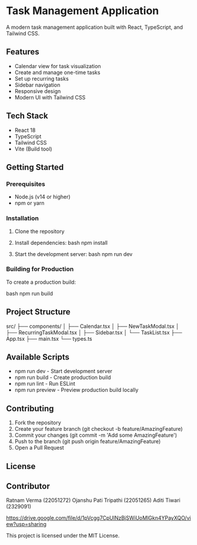 # Task Management Application

A modern task management application built with React, TypeScript, and Tailwind CSS.

## Features

- Calendar view for task visualization
- Create and manage one-time tasks
- Set up recurring tasks
- Sidebar navigation
- Responsive design
- Modern UI with Tailwind CSS

## Tech Stack

- React 18
- TypeScript
- Tailwind CSS
- Vite (Build tool)

## Getting Started

### Prerequisites

- Node.js (v14 or higher)
- npm or yarn

### Installation

1. Clone the repository
2. Install dependencies:
bash
npm install


3. Start the development server:
bash
npm run dev


### Building for Production

To create a production build:

bash
npm run build


## Project Structure


src/
├── components/
│   ├── Calendar.tsx
│   ├── NewTaskModal.tsx
│   ├── RecurringTaskModal.tsx
│   ├── Sidebar.tsx
│   └── TaskList.tsx
├── App.tsx
├── main.tsx
└── types.ts


## Available Scripts

- npm run dev - Start development server
- npm run build - Create production build
- npm run lint - Run ESLint
- npm run preview - Preview production build locally

## Contributing

1. Fork the repository
2. Create your feature branch (git checkout -b feature/AmazingFeature)
3. Commit your changes (git commit -m 'Add some AmazingFeature')
4. Push to the branch (git push origin feature/AmazingFeature)
5. Open a Pull Request

## License

## Contributor
Ratnam Verma (22051272)
Ojanshu Pati Tripathi (22051265)
Aditi Tiwari (2329091)

https://drive.google.com/file/d/1pVcgg7CpUlNzBjSWiUoMlGkn4YPayXQO/view?usp=sharing

This project is licensed under the MIT License.